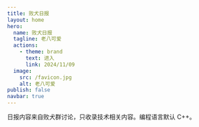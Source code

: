 ```yaml
---
title: 败犬日报
layout: home
hero:
  name: 败犬日报
  tagline: 老八可爱
  actions:
    - theme: brand
      text: 进入
      link: 2024/11/09
  image:
    src: /favicon.jpg
    alt: 老八可爱
publish: false
navbar: true
---
```


日报内容来自败犬群讨论，只收录技术相关内容。编程语言默认 C++。
